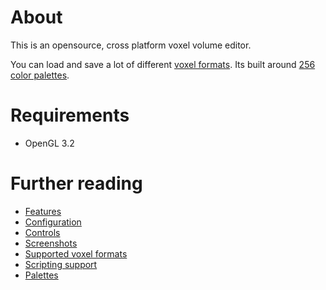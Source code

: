 # About

This is an opensource, cross platform voxel volume editor.

You can load and save a lot of different [voxel formats](../Formats.md). Its built around [256 color palettes](../Palette.md).

# Requirements

* OpenGL 3.2

# Further reading

* [Features](Features.md)
* [Configuration](Configuration.md)
* [Controls](Controls.md)
* [Screenshots](Screenshots.md)
* [Supported voxel formats](../Formats.md)
* [Scripting support](../LUAScript.md)
* [Palettes](../Palette.md)
